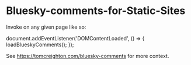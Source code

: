 # Bluesky-comments-for-Static-Sites

Invoke on any given page like so:

document.addEventListener('DOMContentLoaded', () => {
  loadBlueskyComments();
});

See https://tomcreighton.com/bluesky-comments for more context.

